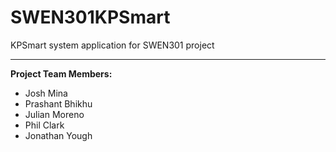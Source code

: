# SWEN301KPSmart
KPSmart system application for SWEN301 project
<hr>
<b>Project Team Members:</b>
<ul>
<li>Josh Mina</li>
<li>Prashant Bhikhu</li>
<li>Julian Moreno</li>
<li>Phil Clark</li>
<li>Jonathan Yough</li>

</ul>
